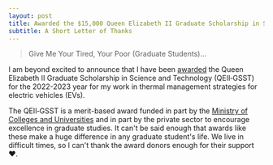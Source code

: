 ```yaml
---
layout: post
title: Awarded the $15,000 Queen Elizabeth II Graduate Scholarship in Science & Technology
subtitle: A Short Letter of Thanks
---
```


> Give Me Your Tired, Your Poor (Graduate Students)...

I am beyond excited to announce that I have been [awarded](https://atoms.mie.utoronto.ca/news/#Aug8-2022) the Queen Elizabeth II Graduate Scholarship in Science and Technology (QEII‐GSST) for the 2022-2023 year for my work in thermal management strategies for electric vehicles (EVs).

The QEII‐GSST is a merit-based award funded in part by the [Ministry of Colleges and Universities](https://www.ontario.ca/page/ministry-colleges-universities) and in part by the private sector to encourage excellence in graduate studies. It can't be said enough that awards like these make a huge difference in any graduate student's life. We live in difficult times, so I can't thank the award donors enough for their support ❤.